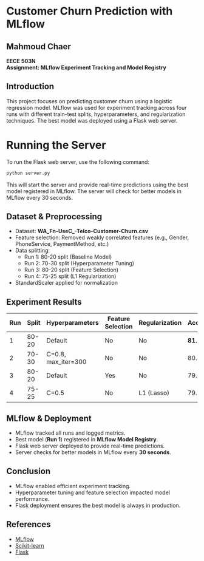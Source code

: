 # Customer Churn Prediction with MLflow

## Mahmoud Chaer  
**EECE 503N**  
**Assignment: MLflow Experiment Tracking and Model Registry**

## Introduction
This project focuses on predicting customer churn using a logistic regression model. MLflow was used for experiment tracking across four runs with different train-test splits, hyperparameters, and regularization techniques. The best model was deployed using a Flask web server.
# Running the Server

To run the Flask web server, use the following command:

```bash
python server.py
```

This will start the server and provide real-time predictions using the best model registered in MLflow. The server will check for better models in MLflow every 30 seconds.

## Dataset & Preprocessing
- Dataset: **WA_Fn-UseC_-Telco-Customer-Churn.csv**
- Feature selection: Removed weakly correlated features (e.g., Gender, PhoneService, PaymentMethod, etc.)
- Data splitting:
  - Run 1: 80-20 split (Baseline Model)
  - Run 2: 70-30 split (Hyperparameter Tuning)
  - Run 3: 80-20 split (Feature Selection)
  - Run 4: 75-25 split (L1 Regularization)
- StandardScaler applied for normalization

## Experiment Results
| Run | Split | Hyperparameters | Feature Selection | Regularization | Accuracy |
|----|------|---------------|----------------|--------------|----------|
| 1  | 80-20 | Default       | No             | No           | **81.33%** |
| 2  | 70-30 | C=0.8, max_iter=300 | No | No | 80.45%  |
| 3  | 80-20 | Default       | Yes            | No           | 79.41%  |
| 4  | 75-25 | C=0.5         | No             | L1 (Lasso)   | 79.72%  |

## MLflow & Deployment
- MLflow tracked all runs and logged metrics.
- Best model (**Run 1**) registered in **MLflow Model Registry**.
- Flask web server deployed to provide real-time predictions.
- Server checks for better models in MLflow every **30 seconds**.

## Conclusion
- MLflow enabled efficient experiment tracking.
- Hyperparameter tuning and feature selection impacted model performance.
- Flask deployment ensures the best model is always in production.

## References
- [MLflow](https://mlflow.org)
- [Scikit-learn](https://scikit-learn.org)
- [Flask](https://flask.palletsprojects.com/)


